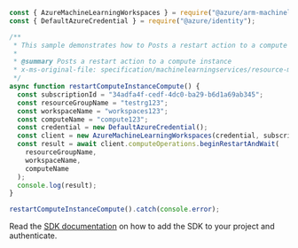 ```javascript
const { AzureMachineLearningWorkspaces } = require("@azure/arm-machinelearning");
const { DefaultAzureCredential } = require("@azure/identity");

/**
 * This sample demonstrates how to Posts a restart action to a compute instance
 *
 * @summary Posts a restart action to a compute instance
 * x-ms-original-file: specification/machinelearningservices/resource-manager/Microsoft.MachineLearningServices/stable/2021-07-01/examples/Compute/restart.json
 */
async function restartComputeInstanceCompute() {
  const subscriptionId = "34adfa4f-cedf-4dc0-ba29-b6d1a69ab345";
  const resourceGroupName = "testrg123";
  const workspaceName = "workspaces123";
  const computeName = "compute123";
  const credential = new DefaultAzureCredential();
  const client = new AzureMachineLearningWorkspaces(credential, subscriptionId);
  const result = await client.computeOperations.beginRestartAndWait(
    resourceGroupName,
    workspaceName,
    computeName
  );
  console.log(result);
}

restartComputeInstanceCompute().catch(console.error);
```

Read the [SDK documentation](https://github.com/Azure/azure-sdk-for-js/blob/%40azure%2Farm-machinelearning_1.0.0-beta.1/sdk/machinelearning/arm-machinelearning/README.md) on how to add the SDK to your project and authenticate.
